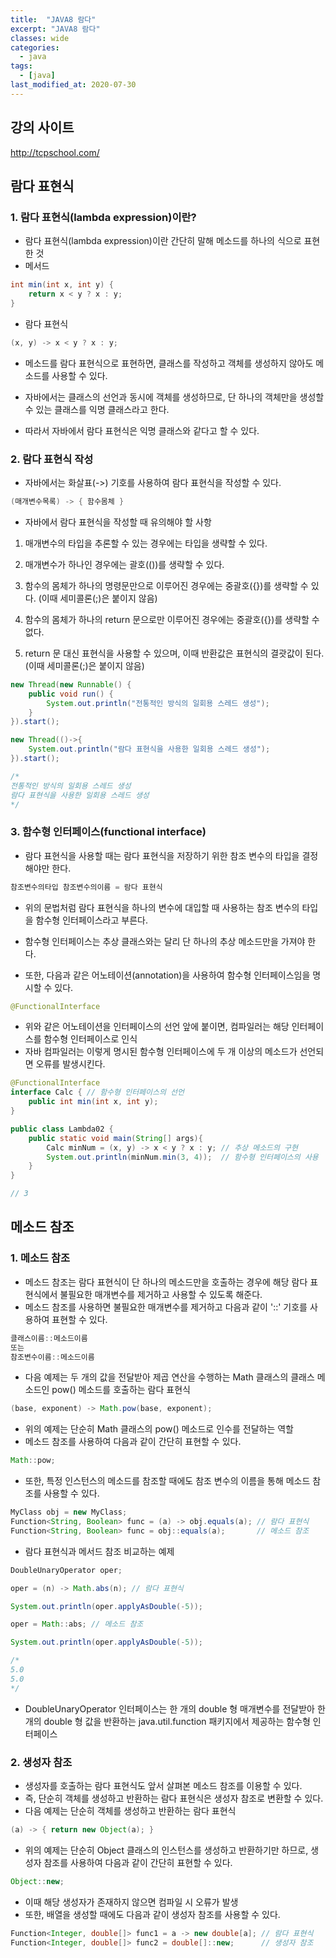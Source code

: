 ```yaml
---
title:  "JAVA8 람다"
excerpt: "JAVA8 람다"
classes: wide
categories:
  - java
tags:
  - [java]
last_modified_at: 2020-07-30
---
```




## 강의 사이트

http://tcpschool.com/



## 람다 표현식



### 1. 람다 표현식(lambda expression)이란?

* 람다 표현식(lambda expression)이란 간단히 말해 메소드를 하나의 식으로 표현한 것
* 메서드

```java
int min(int x, int y) {
    return x < y ? x : y;
}
```

* 람다 표현식

```java
(x, y) -> x < y ? x : y;
```

* 메소드를 람다 표현식으로 표현하면, 클래스를 작성하고 객체를 생성하지 않아도 메소드를 사용할 수 있다.

* 자바에서는 클래스의 선언과 동시에 객체를 생성하므로, 단 하나의 객체만을 생성할 수 있는 클래스를 익명 클래스라고 한다.
* 따라서 자바에서 람다 표현식은 익명 클래스와 같다고 할 수 있다.



### 2. 람다 표현식 작성

* 자바에서는 화살표(->) 기호를 사용하여 람다 표현식을 작성할 수 있다.

```java
(매개변수목록) -> { 함수몸체 }
```

* 자바에서 람다 표현식을 작성할 때 유의해야 할 사항

1. 매개변수의 타입을 추론할 수 있는 경우에는 타입을 생략할 수 있다.

2. 매개변수가 하나인 경우에는 괄호(())를 생략할 수 있다.

3. 함수의 몸체가 하나의 명령문만으로 이루어진 경우에는 중괄호({})를 생략할 수 있다. (이때 세미콜론(;)은 붙이지 않음)

4. 함수의 몸체가 하나의 return 문으로만 이루어진 경우에는 중괄호({})를 생략할 수 없다.

5. return 문 대신 표현식을 사용할 수 있으며, 이때 반환값은 표현식의 결괏값이 된다. (이때 세미콜론(;)은 붙이지 않음)

```java
new Thread(new Runnable() {
    public void run() {
        System.out.println("전통적인 방식의 일회용 스레드 생성");
    }
}).start();

new Thread(()->{
    System.out.println("람다 표현식을 사용한 일회용 스레드 생성");
}).start();

/*
전통적인 방식의 일회용 스레드 생성
람다 표현식을 사용한 일회용 스레드 생성
*/
```



### 3. 함수형 인터페이스(functional interface)

* 람다 표현식을 사용할 때는 람다 표현식을 저장하기 위한 참조 변수의 타입을 결정해야만 한다.

```java
참조변수의타입 참조변수의이름 = 람다 표현식
```

* 위의 문법처럼 람다 표현식을 하나의 변수에 대입할 때 사용하는 참조 변수의 타입을 함수형 인터페이스라고 부른다.

* 함수형 인터페이스는 추상 클래스와는 달리 단 하나의 추상 메소드만을 가져야 한다.
* 또한, 다음과 같은 어노테이션(annotation)을 사용하여 함수형 인터페이스임을 명시할 수 있다.

```java
@FunctionalInterface
```

* 위와 같은 어노테이션을 인터페이스의 선언 앞에 붙이면, 컴파일러는 해당 인터페이스를 함수형 인터페이스로 인식
* 자바 컴파일러는 이렇게 명시된 함수형 인터페이스에 두 개 이상의 메소드가 선언되면 오류를 발생시킨다.

```java
@FunctionalInterface
interface Calc { // 함수형 인터페이스의 선언
    public int min(int x, int y);
}

public class Lambda02 {
	public static void main(String[] args){
        Calc minNum = (x, y) -> x < y ? x : y; // 추상 메소드의 구현
        System.out.println(minNum.min(3, 4));  // 함수형 인터페이스의 사용
    }
}

// 3
```





## 메소드 참조



### 1. 메소드 참조

* 메소드 참조는 람다 표현식이 단 하나의 메소드만을 호출하는 경우에 해당 람다 표현식에서 불필요한 매개변수를 제거하고 사용할 수 있도록 해준다.
* 메소드 참조를 사용하면 불필요한 매개변수를 제거하고 다음과 같이 '::' 기호를 사용하여 표현할 수 있다.

```java
클래스이름::메소드이름
또는
참조변수이름::메소드이름
```

* 다음 예제는 두 개의 값을 전달받아 제곱 연산을 수행하는 Math 클래스의 클래스 메소드인 pow() 메소드를 호출하는 람다 표현식

```java
(base, exponent) -> Math.pow(base, exponent);
```

* 위의 예제는 단순히 Math 클래스의 pow() 메소드로 인수를 전달하는 역할
* 메소드 참조를 사용하여 다음과 같이 간단히 표현할 수 있다.

```java
Math::pow;
```

* 또한, 특정 인스턴스의 메소드를 참조할 때에도 참조 변수의 이름을 통해 메소드 참조를 사용할 수 있다.

```java
MyClass obj = new MyClass;
Function<String, Boolean> func = (a) -> obj.equals(a); // 람다 표현식
Function<String, Boolean> func = obj::equals(a);       // 메소드 참조
```

* 람다 표현식과 메서드 참조 비교하는 예제

```java
DoubleUnaryOperator oper;

oper = (n) -> Math.abs(n); // 람다 표현식

System.out.println(oper.applyAsDouble(-5));

oper = Math::abs; // 메소드 참조

System.out.println(oper.applyAsDouble(-5));

/*
5.0
5.0
*/
```

* DoubleUnaryOperator 인터페이스는 한 개의 double 형 매개변수를 전달받아 한 개의 double 형 값을 반환하는 java.util.function 패키지에서 제공하는 함수형 인터페이스



### 2. 생성자 참조

* 생성자를 호출하는 람다 표현식도 앞서 살펴본 메소드 참조를 이용할 수 있다.
* 즉, 단순히 객체를 생성하고 반환하는 람다 표현식은 생성자 참조로 변환할 수 있다.
* 다음 예제는 단순히 객체를 생성하고 반환하는 람다 표현식

```java
(a) -> { return new Object(a); }
```

* 위의 예제는 단순히 Object 클래스의 인스턴스를 생성하고 반환하기만 하므로, 생성자 참조를 사용하여 다음과 같이 간단히 표현할 수 있다.

```java
Object::new;
```

* 이때 해당 생성자가 존재하지 않으면 컴파일 시 오류가 발생
* 또한, 배열을 생성할 때에도 다음과 같이 생성자 참조를 사용할 수 있다.

```java
Function<Integer, double[]> func1 = a -> new double[a]; // 람다 표현식
Function<Integer, double[]> func2 = double[]::new;      // 생성자 참조
```